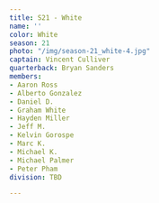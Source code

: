 ```yaml
---
title: S21 - White
name: ''
color: White
season: 21
photo: "/img/season-21_white-4.jpg"
captain: Vincent Culliver
quarterback: Bryan Sanders
members:
- Aaron Ross
- Alberto Gonzalez
- Daniel D.
- Graham White
- Hayden Miller
- Jeff M.
- Kelvin Gorospe
- Marc K.
- Michael K.
- Michael Palmer
- Peter Pham
division: TBD

---
```

